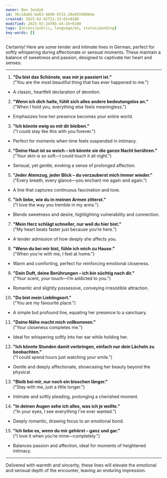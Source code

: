 ```yaml
---
owner: Ben Jendyk
id: 30c18ab5-8a63-4690-9715-20e95590064e
created: 2025-02-02T21:33:02+0100
modified: 2025-03-24T05:44:35+0100
tags: [access/public, language/en, status/pending]
key-words: []
---
```


Certainly! Here are some tender and intimate lines in German, perfect for softly whispering during affectionate or sensual moments. These maintain a balance of sweetness and passion, designed to captivate her heart and senses:

---

1. **"Du bist das Schönste, was mir je passiert ist."**  
("You are the most beautiful thing that has ever happened to me.")  
- A classic, heartfelt declaration of devotion.

2. **"Wenn ich dich halte, fühlt sich alles andere bedeutungslos an."**  
("When I hold you, everything else feels meaningless.")  
- Emphasizes how her presence becomes your entire world.

3. **"Ich könnte ewig so mit dir bleiben."**  
("I could stay like this with you forever.")  
- Perfect for moments when time feels suspended in intimacy.

4. **"Deine Haut ist so weich – ich könnte sie die ganze Nacht berühren."**  
("Your skin is so soft—I could touch it all night.")  
- Sensual, yet gentle, evoking a sense of prolonged affection.

5. **"Jeder Atemzug, jeder Blick – du verzauberst mich immer wieder."**  
("Every breath, every glance—you enchant me again and again.")  
- A line that captures continuous fascination and love.

6. **"Ich liebe, wie du in meinen Armen zitterst."**  
("I love the way you tremble in my arms.")  
- Blends sweetness and desire, highlighting vulnerability and connection.

7. **"Mein Herz schlägt schneller, nur weil du hier bist."**  
("My heart beats faster just because you’re here.")  
- A tender admission of how deeply she affects you.

8. **"Wenn du bei mir bist, fühle ich mich zu Hause."**  
("When you’re with me, I feel at home.")  
- Warm and comforting, perfect for reinforcing emotional closeness.

9. **"Dein Duft, deine Berührungen – ich bin süchtig nach dir."**  
("Your scent, your touch—I’m addicted to you.")  
- Romantic and slightly possessive, conveying irresistible attraction.

10. **"Du bist mein Lieblingsort."**  
("You are my favourite place.")  
- A simple but profound line, equating her presence to a sanctuary.

11. **"Deine Nähe macht mich vollkommen."**  
("Your closeness completes me.")  
- Ideal for whispering softly into her ear while holding her.

12. **"Ich könnte Stunden damit verbringen, einfach nur dein Lächeln zu beobachten."**  
("I could spend hours just watching your smile.")  
- Gentle and deeply affectionate, showcasing her beauty beyond the physical.

13. **"Bleib bei mir, nur noch ein bisschen länger."**  
("Stay with me, just a little longer.")  
- Intimate and softly pleading, prolonging a cherished moment.

14. **"In deinen Augen sehe ich alles, was ich je wollte."**  
("In your eyes, I see everything I’ve ever wanted.")  
- Deeply romantic, drawing focus to an emotional bond.

15. **"Ich liebe es, wenn du mir gehörst – ganz und gar."**  
("I love it when you’re mine—completely.")  
- Balances passion and affection, ideal for moments of heightened intimacy.

---

Delivered with warmth and sincerity, these lines will elevate the emotional and sensual depth of the encounter, leaving an enduring impression.
